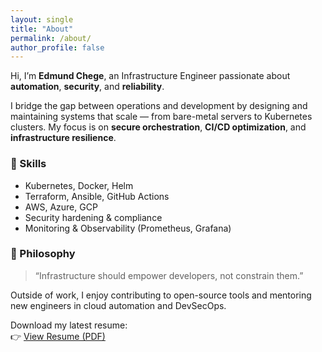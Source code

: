 ```yaml
---
layout: single
title: "About"
permalink: /about/
author_profile: false
---
```


Hi, I’m **Edmund Chege**, an Infrastructure Engineer passionate about **automation**, **security**, and **reliability**.

I bridge the gap between operations and development by designing and maintaining systems that scale — from bare-metal servers to Kubernetes clusters. My focus is on **secure orchestration**, **CI/CD optimization**, and **infrastructure resilience**.

### 🧠 Skills
- Kubernetes, Docker, Helm  
- Terraform, Ansible, GitHub Actions  
- AWS, Azure, GCP  
- Security hardening & compliance  
- Monitoring & Observability (Prometheus, Grafana)

### 💬 Philosophy
> “Infrastructure should empower developers, not constrain them.”

Outside of work, I enjoy contributing to open-source tools and mentoring new engineers in cloud automation and DevSecOps.

Download my latest resume:  
👉 [View Resume (PDF)](/assets/resume/edmund-chege-resume.pdf)